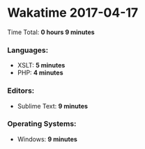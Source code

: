 # Wakatime 2017-04-17

Time Total: **0 hours 9 minutes**

### Languages:
- XSLT: **5 minutes** 
- PHP: **4 minutes** 

### Editors:
- Sublime Text: **9 minutes** 

### Operating Systems:
- Windows: **9 minutes** 

